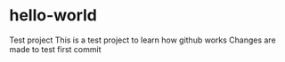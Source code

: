 # hello-world
Test project
This is a test project to learn how github works
Changes are made to test first commit
